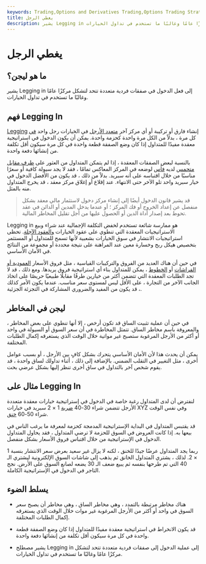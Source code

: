 ```yaml
---
keywords: Trading,Options and Derivatives Trading,Options Trading Strategy and Education,Options and Derivatives,Strategy and Education
title: يغطي الرجل
description: يشير Legging in إلى فعل الدخول في صفقات فردية متعددة تتحد لتشكل مركزًا عامًا وغالبًا ما تستخدم في تداول الخيارات.
---
```


# يغطي الرجل
## ما هو ليجن؟

يشير Legging in إلى فعل الدخول في صفقات فردية متعددة تتحد لتشكل مركزًا عامًا وغالبًا ما تستخدم في تداول الخيارات.

## فهم Legging In

[Legging](/spreadoption) إنشاء فارق أو تركيبة أو أي مركز آخر [متعدد الأرجل](/multilegorder) في الخيارات رجل واحد [في](/leg) كل مرة ، بدلاً من الكل مرة واحدة كحزمة واحدة. يمكن أن يكون الدخول في استراتيجية معقدة مفيدًا للمتداول إذا كان وضع الصفقة قطعة واحدة في كل مرة سيكون أقل تكلفة من إنشائها دفعة واحدة.

بالنسبة لبعض الصفقات المعقدة ، إذا لم يتمكن المتداول من العثور على [طرف مقابل متحمس](/counterparty) لديه [فأس](/axe) لوضعه في المركز المعاكس تمامًا ، فقد لا يجد سيولة كافية أو سعرًا مناسبًا من خلال اقتباسه على أنه سبريد. بدلاً من ذلك ، قد يكون من الأفضل الدخول في خيار سبريد واحد تلو الآخر حتى الانتهاء. عند إقلاع أو إغلاق مركز معقد ، قد يخرج المتداول منه بالمثل.

> قد يشير قانون الدخول أيضًا إلى إنشاء مركز دخول لاستثمار مالي معقد بشكل منفصل عن إعداد الخروج أو فك المركز ؛ أو عندما يدخل المدين أو الدائن في عقد تحوط بعد إصدار أداة الدين أو الحصول عليها من أجل تقليل المخاطر المالية.

>

Legging in هو ممارسة شائعة تستخدم لخفض التكلفة الإجمالية عند شراء وبيع الاستراتيجيات المعقدة التي تنطوي على عقود الخيارات [والعقود الآجلة](/futurescontract). تحظى استراتيجيات الانتشار في سوق الخيارات بشعبية لأنها تسمح للمتداول أو المستثمر بتخصيص هيكل ربح وخسارة معين عند المراهنة على نتيجة محددة أو مجموعة من النتائج في الأمان الأساسي.

في حين أن هناك العديد من الفروق والتركيبات القياسية ، مثل فروق الأسعار [العمودية أو](/verticalspread) [الفراشات](/butterflyspread) أو [الخطوط](/straddle) ، يمكن للمتداول بناء أي استراتيجية فروق يريدها. ومع ذلك ، قد لا تجد الطلبات المعقدة التي تتضمن أكثر من خيارين طرفًا مقابلًا طبيعيًا حريصًا على اتخاذ الجانب الآخر من التجارة ، على الأقل ليس لمستوى سعر مناسب. عندما يكون الأمر كذلك ، قد يكون من المفيد والضروري المشاركة في التجزئة الجزئية.

## ليجن في المخاطر

في حين أن عملية تثبيت الساق قد تكون أرخص ، إلا أنها تنطوي على بعض المخاطر ، والمعروفة باسم مخاطر الساق. تتمثل المخاطرة في أن سعر السوق أو السيولة في واحد أو أكثر من الأرجل المرغوبة ستصبح غير مواتية خلال الوقت الذي يستغرقه إكمال الطلبات المختلفة.

يمكن أن يحدث هذا لأن الأمان الأساسي يتحرك بشكل كافٍ بين الأرجل ، أو بسبب عوامل أخرى ، مثل التغيير في التقلب الضمني. بالإضافة إلى ذلك ، أثناء تداولك لساق واحدة ، قد يقوم شخص آخر بالتداول في ساق أخرى تنظر إليها بشكل عرضي بحت.

## مثال على Legging In

لنفترض أن لدى المتداول رغبة خاصة في الدخول في إستراتيجية خيارات معقدة متعددة الأرجل تتضمن شراء 30-40 [ضربة](/strikeprice) 1 × 2 سبريد في خيارات XYZ وفي نفس الوقت شراء 50-60 [خنق](/strangle).

قد يقتبس المتداول في البداية الإستراتيجية المدمجة كحزمة لمعرفة ما يرغب الناس في بيعها به. إذا كانت العروض في السوق للحزمة لا ترضي المتداول ، فقد يحاول المتداول الدخول في الإستراتيجية من خلال اقتباس فروق الأسعار بشكل منفصل.

ربما يجد المتداول عرضًا جيدًا للخنق ، لكنه لا يزال غير سعيد بعرض سعر الانتشار بنسبة 1 × 2. لذلك ، يشتري المتداول الخانق ثم يذهب إلى شاشات السوق الإلكترونية ليشتري الـ 40 التي تم طرحها بنفسه ثم يبيع ضعف الـ 30 يضعه لصانع السوق على الأرض. نجح التاجر في الدخول في الإستراتيجية الكاملة.

## يسلط الضوء

- هناك مخاطر مرتبطة بالتمدد ، وهي مخاطر الساق ، وهي مخاطر أن يصبح سعر السوق في واحد أو أكثر من الأرجل المرغوبة غير موات خلال الوقت الذي يستغرقه إكمال الطلبات المختلفة.

- قد يكون الانخراط في استراتيجية معقدة مفيدًا للمتداول إذا كان وضع الصفقة قطعة واحدة في كل مرة سيكون أقل تكلفة من إنشائها دفعة واحدة.

- يشير مصطلح Legging in إلى عملية الدخول إلى صفقات فردية متعددة تتحد لتشكل مركزًا عامًا وغالبًا ما تستخدم في تداول الخيارات.

